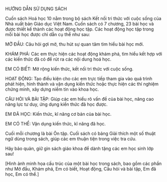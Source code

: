 HƯỚNG DẪN SỬ DỤNG SÁCH

Cuốn sách Hoá học 10 nằm trong bộ sách Kết nối tri thức với cuộc sống của Nhà xuất bản Giáo dục Việt Nam. Cuốn sách có 7 chương, 23 bài học và được thiết kế thành các hoạt động học tập. Các hoạt động học tập trong mỗi bài học được chỉ dẫn cụ thể như sau:

MỞ ĐẦU: Câu hỏi gợi mở, thu hút sự quan tâm tìm hiểu bài học mới.

KHÁM PHÁ: Các em thực hiện các hoạt động khám phá, tìm hiểu kết hợp với các kiến thức đã có để rút ra các nội dung hoá học.

EM CÓ BIẾT: Mở rộng kiến thức, kết nối tri thức với cuộc sống.

HOẠT ĐỘNG: Tạo điều kiện cho các em trực tiếp tham gia vào quá trình phát hiện, hình thành và vận dụng kiến thức hoặc thực hiện các thí nghiệm chứng minh, xây dựng niềm tin vào khoa học.

CÂU HỎI VÀ BÀI TẬP: Giúp các em hiểu rõ vấn đề của bài học, nâng cao năng lực tư duy, ứng dụng kiến thức đã học được.

EM ĐÃ HỌC: Kiến thức, kĩ năng cơ bản của bài học.

EM CÓ THỂ: Vận dụng kiến thức, kĩ năng đã học.

Cuối mỗi chương là bài Ôn tập.
Cuối sách có bảng Giải thích một số thuật ngữ dùng trong sách, giúp các em thuận tiện trong việc tra cứu.

Hãy bảo quản, giữ gìn sách giáo khoa để dành tặng các em học sinh lớp sau!

[Hình ảnh minh họa cấu trúc của một bài học trong sách, bao gồm các phần như Mở đầu, Khám phá, Em có biết, Hoạt động, Câu hỏi và bài tập, Em đã học, Em có thể.]
